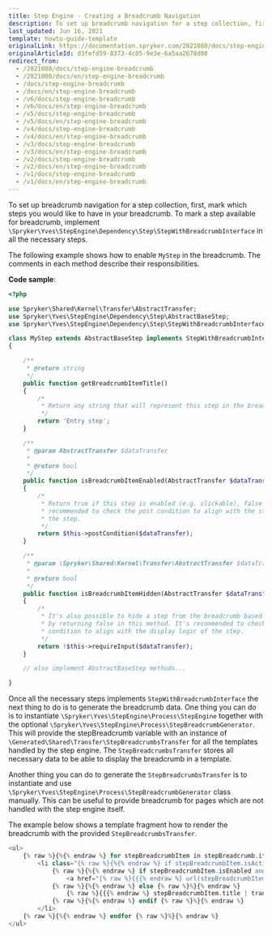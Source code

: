 ```yaml
---
title: Step Engine - Creating a Breadcrumb Navigation
description: To set up breadcrumb navigation for a step collection, first you’ll need to mark which steps you would like to have in your breadcrumb.
last_updated: Jun 16, 2021
template: howto-guide-template
originalLink: https://documentation.spryker.com/2021080/docs/step-engine-breadcrumb
originalArticleId: d3fefd59-8373-4c05-9e3e-6a5aa2678d08
redirect_from:
  - /2021080/docs/step-engine-breadcrumb
  - /2021080/docs/en/step-engine-breadcrumb
  - /docs/step-engine-breadcrumb
  - /docs/en/step-engine-breadcrumb
  - /v6/docs/step-engine-breadcrumb
  - /v6/docs/en/step-engine-breadcrumb
  - /v5/docs/step-engine-breadcrumb
  - /v5/docs/en/step-engine-breadcrumb
  - /v4/docs/step-engine-breadcrumb
  - /v4/docs/en/step-engine-breadcrumb
  - /v3/docs/step-engine-breadcrumb
  - /v3/docs/en/step-engine-breadcrumb
  - /v2/docs/step-engine-breadcrumb
  - /v2/docs/en/step-engine-breadcrumb
  - /v1/docs/step-engine-breadcrumb
  - /v1/docs/en/step-engine-breadcrumb
---
```


To set up breadcrumb navigation for a step collection, first, mark which steps you would like to have in your breadcrumb. To mark a step available for breadcrumb, implement `\Spryker\Yves\StepEngine\Dependency\Step\StepWithBreadcrumbInterface` in all the necessary steps.

The following example shows how to enable `MyStep` in the breadcrumb. The comments in each method describe their responsibilities.

**Code sample**:

```php
<?php

use Spryker\Shared\Kernel\Transfer\AbstractTransfer;
use Spryker\Yves\StepEngine\Dependency\Step\AbstractBaseStep;
use Spryker\Yves\StepEngine\Dependency\Step\StepWithBreadcrumbInterface;

class MyStep extends AbstractBaseStep implements StepWithBreadcrumbInterface
{

    /**
     * @return string
     */
    public function getBreadcrumbItemTitle()
    {
        /*
         * Return any string that will represent this step in the breadcrumb.
         */
        return 'Entry step';
    }

    /**
     * @param AbstractTransfer $dataTransfer
     *
     * @return bool
     */
    public function isBreadcrumbItemEnabled(AbstractTransfer $dataTransfer)
    {
        /*
         * Return true if this step is enabled (e.g. clickable), false otherwise. It's
         * recommended to check the post condition to align with the status logic of
         * the step.
         */
        return $this->postCondition($dataTransfer);
    }

    /**
     * @param \Spryker\Shared\Kernel\Transfer\AbstractTransfer $dataTransfer
     *
     * @return bool
     */
    public function isBreadcrumbItemHidden(AbstractTransfer $dataTransfer)
    {
        /*
         * It's also possible to hide a step from the breadcrumb based on some conditions
         * by returning false in this method. It's recommended to check the require input
         * condition to align with the display logic of the step.
         */
        return !$this->requireInput($dataTransfer);
    }

    // also implement AbstractBaseStep methods...

}
```

Once all the necessary steps implements `StepWithBreadcrumbInterface` the next thing to do is to generate the breadcrumb data. One thing you can do is to instantiate `\Spryker\Yves\StepEngine\Process\StepEngine` together with the optional `\Spryker\Yves\StepEngine\Process\StepBreadcrumbGenerator`. This will provide the stepBreadcrumb variable with an instance of `\Generated\Shared\Transfer\StepBreadcrumbsTransfer` for all the templates handled by the step engine. The `StepBreadcrumbsTransfer` stores all necessary data to be able to display the breadcrumb in a template.

Another thing you can do to generate the `StepBreadcrumbsTransfer` is to instantiate and use `\Spryker\Yves\StepEngine\Process\StepBreadcrumbGenerator` class manually. This can be useful to provide breadcrumb for pages which are not handled with the step engine itself.

The example below shows a template fragment how to render the breadcrumb with the provided `StepBreadcrumbsTransfer`.

```php
<ul>
    {% raw %}{%{% endraw %} for stepBreadcrumbItem in stepBreadcrumb.items {% raw %}%}{% endraw %}
        <li class="{% raw %}{%{% endraw %} if stepBreadcrumbItem.isActive {% raw %}%}{% endraw %}active{% raw %}{%{% endraw %} elseif not stepBreadcrumbItem.isEnabled {% raw %}%}{% endraw %}disabled{% raw %}{%{% endraw %} endif {% raw %}%}{% endraw %}">
            {% raw %}{%{% endraw %} if stepBreadcrumbItem.isEnabled and not stepBreadcrumbItem.isActive {% raw %}%}{% endraw %}
                <a href="{% raw %}{{{% endraw %} url(stepBreadcrumbItem.route) {% raw %}}}{% endraw %}">{% raw %}{{{% endraw %} stepBreadcrumbItem.title | trans {% raw %}}}{% endraw %}</a>
            {% raw %}{%{% endraw %} else {% raw %}%}{% endraw %}
                {% raw %}{{{% endraw %} stepBreadcrumbItem.title | trans {% raw %}}}{% endraw %}
            {% raw %}{%{% endraw %} endif {% raw %}%}{% endraw %}
        </li>
    {% raw %}{%{% endraw %} endfor {% raw %}%}{% endraw %}
</ul>
```
